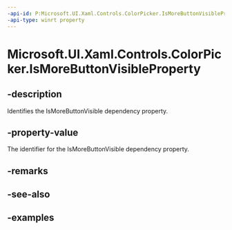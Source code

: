 ```yaml
---
-api-id: P:Microsoft.UI.Xaml.Controls.ColorPicker.IsMoreButtonVisibleProperty
-api-type: winrt property
---
```


<!-- Property syntax.
public DependencyProperty IsMoreButtonVisibleProperty { get; }
-->

# Microsoft.UI.Xaml.Controls.ColorPicker.IsMoreButtonVisibleProperty

## -description

Identifies the IsMoreButtonVisible dependency property.

## -property-value

The identifier for the IsMoreButtonVisible dependency property.

## -remarks

## -see-also

## -examples

